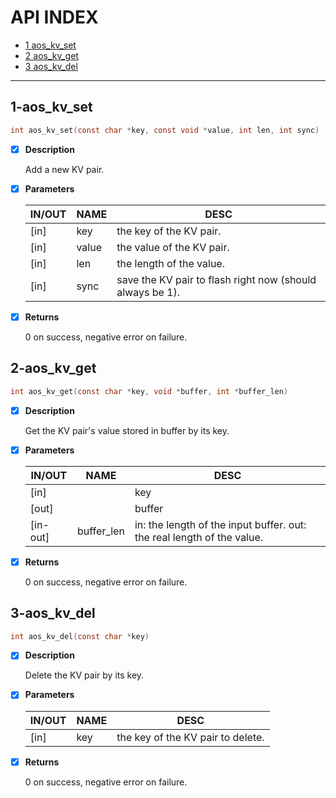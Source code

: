 # API INDEX

  * [1 aos_kv_set](#1-aos_kv_set)
  * [2 aos_kv_get](#2-aos_kv_get)
  * [3 aos_kv_del](#3-aos_kv_del)

------

## 1-aos_kv_set

```c
int aos_kv_set(const char *key, const void *value, int len, int sync)
```

- [x] **Description**

  Add a new KV pair.

- [x] **Parameters**

  | IN/OUT |  NAME  |  DESC  |
  |--------|--------|--------|
  | [in] | key |   the key of the KV pair.   |
  | [in] | value | the value of the KV pair.   |
  | [in] | len |   the length of the value.   |
  | [in] | sync |  save the KV pair to flash right now (should always be 1). |

- [x] **Returns**

  0 on success, negative error on failure.

## 2-aos_kv_get

```c
int aos_kv_get(const char *key, void *buffer, int *buffer_len)
```

- [x] **Description**

  Get the KV pair's value stored in buffer by its key.

- [x] **Parameters**

  | IN/OUT |  NAME  |  DESC  |
  |--------|--------|--------|
  | [in] |  |   key      |  the key of the KV pair to get.   |
  | [out] |  |  buffer   |  the memory to store the value.   |
  | [in-out] | buffer_len | in: the length of the input buffer.        out: the real length of the value. |

- [x] **Returns**

  0 on success, negative error on failure.

## 3-aos_kv_del

```c
int aos_kv_del(const char *key)
```

- [x] **Description**

  Delete the KV pair by its key.

- [x] **Parameters**

  | IN/OUT |  NAME  |  DESC  |
  |--------|--------|--------|
  | [in] | key | the key of the KV pair to delete. |

- [x] **Returns**

  0 on success, negative error on failure.
